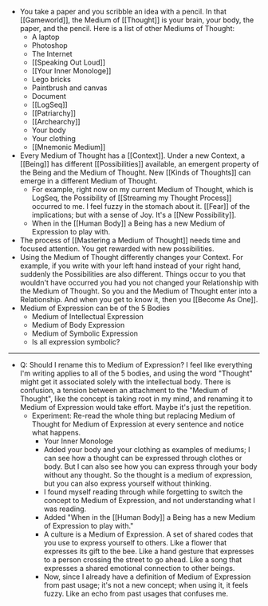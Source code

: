- You take a paper and you scribble an idea with a pencil. In that [[Gameworld]], the Medium of [[Thought]] is your brain, your body, the paper, and the pencil. Here is a list of other Mediums of Thought:
	- A laptop
	- Photoshop
	- The Internet
	- [[Speaking Out Loud]]
	- [[Your Inner Monologe]]
	- Lego bricks
	- Paintbrush and canvas
	- Document
	- [[LogSeq]]
	- [[Patriarchy]]
	- [[Archearchy]]
	- Your body
	- Your clothing
	- [[Mnemonic Medium]]
- Every Medium of Thought has a [[Context]]. Under a new Context, a [[Being]] has different [[Possibilities]] available, an emergent property of the Being and the Medium of Thought. New [[Kinds of Thoughts]] can emerge in a different Medium of Thought.
	- For example, right now on my current Medium of Thought, which is LogSeq, the Possibility of [[Streaming my Thought Process]] occurred to me. I feel fuzzy in the stomach about it. [[Fear]] of the implications; but with a sense of Joy. It's a [[New Possibility]].
	- When in the [[Human Body]] a Being has a new Medium of Expression to play with.
- The process of [[Mastering a Medium of Thought]] needs time and focused attention. You get rewarded with new possibilities.
- Using the Medium of Thought differently changes your Context. For example, if you write with your left hand instead of your right hand, suddenly the Possibilities are also different. Things occur to you that wouldn't have occurred you had you not changed your Relationship with the Medium of Thought. So you and the Medium of Thought enter into a Relationship. And when you get to know it, then you [[Become As One]].
- Medium of Expression can be of the 5 Bodies
	- Medium of Intellectual Expression
	- Medium of Body Expression
	- Medium of Symbolic Expression
	- Is all expression symbolic?
- ----
- Q: Should I rename this to Medium of Expression? I feel like everything I'm writing applies to all of the 5 bodies, and using the word "Thought" might get it associated solely with the intellectual body. There is confusion, a tension between an attachment to the "Medium of Thought", like the concept is taking root in my mind, and renaming it to Medium of Expression would take effort. Maybe it's just the repetition.
	- Experiment: Re-read the whole thing but replacing Medium of Thought for Medium of Expression at every sentence and notice what happens.
		- Your Inner Monologe
		- Added your body and your clothing as examples of mediums; I can see how a thought can be expressed through clothes or body. But I can also see how you can express through your body without any thought. So the thought is a medium of expression, but you can also express yourself without thinking.
		- I found myself reading through while forgetting to switch the concept to Medium of Expression, and not understanding what I was reading.
		- Added "When in the [[Human Body]] a Being has a new Medium of Expression to play with."
		- A culture is a Medium of Expression. A set of shared codes that you use to express yourself to others. Like a flower that expresses its gift to the bee. Like a hand gesture that expresses to a person crossing the street to go ahead. Like a song that expresses a shared emotional connection to other beings.
		- Now, since I already have a definition of Medium of Expression from past usage; it's not a new concept; when using it, it feels fuzzy. Like an echo from past usages that confuses me.